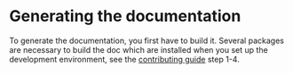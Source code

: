 # Generating the documentation

To generate the documentation, you first have to build it. Several packages are necessary to build the doc which are installed when you set up the development environment, see the [contributing guide](../CONTRIBUTING.md#create-a-pull-request) step 1-4.
